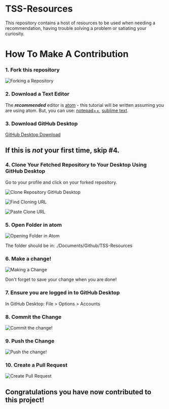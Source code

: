 # TSS-Resources

This repository contains a host of resources to be used when needing a recommendation, having trouble solving a problem or satiating your curiosity.

# How To Make A Contribution

### 1. Fork this repository

![Forking a Repository](https://image.prntscr.com/image/xSr3fvroSk_LMBTQ3vg84w.png "Forking A Repository")


### 2. Download a Text Editor

The **_recommended_** editor is [atom](https://atom.io/) - this tutorial will be written assuming you are using atom. But, you can use: [notepad++](https://notepad-plus-plus.org/),
[sublime text](https://www.sublimetext.com/).

### 3. Download GitHub Desktop

[GitHub Desktop Download](https://desktop.github.com/)

## If this is _not_ your first time, skip #4.

### 4. Clone Your Fetched Repository to Your Desktop Using GitHub Desktop

Go to your profile and click on your forked repository.

![Clone Repository GitHub Desktop](https://image.prntscr.com/image/qzXE1ikcTO_Gpxj2bWR3FA.png "Clone Repository GitHub Desktop")

![Find Cloning URL](https://image.prntscr.com/image/sAAblU67QrG7RYOm3XxQJg.png "Find Cloning URL")

![Paste Clone URL](https://image.prntscr.com/image/IObH93KmQdaYyJn-gwAgWA.png "Paste Clone URL")

### 5. Open Folder in atom

![Opening Folder in Atom](https://image.prntscr.com/image/9cWgQKqNRaqVO0HcLCMqSg.png "Opening Folder In Atom")

The folder should be in: ./Documents/Github/TSS-Resources

### 6. Make a change!

![Making a Change](https://image.prntscr.com/image/ZiiZfGlITVWe3cOwJLeTBQ.png "Make a Change")

Don't forget to save your change when you are done!

### 7. Ensure you are logged in to GitHub Desktop

In GitHub Desktop: File > Options > Accounts

### 8. Commit the Change

![Commit the change!](https://image.prntscr.com/image/xQr6baPFQoedFxC05w81MA.png "Commit the Change")

### 9. Push the Change

![Push the change!](https://image.prntscr.com/image/e02GS7TIQlya0rTtbujCAg.png "Push the Change")

### 10. Create a Pull Request

![Create Pull Request](https://image.prntscr.com/image/_GrtnmPIQzOtDr-7MZ_aRg.png "Create Pull Request")

## Congratulations you have now contributed to this project!

